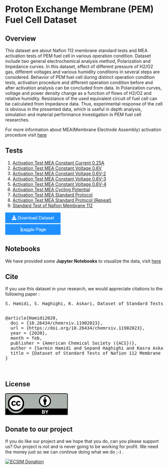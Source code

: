 # Proton Exchange Membrane (PEM) Fuel Cell Dataset

## Overview

This dataset are about Nafion 112 membrane standard tests and MEA activation
tests of PEM fuel cell in various operation condition. Dataset include two general electrochemical
analysis method, Polarization and Impedance curves. In this dataset, effect of different pressure of
H2/O2 gas, different voltages and various humidity conditions in several steps are considered.
Behavior of PEM fuel cell during distinct operation condition tests, activation procedure and different operation condition
before and after activation analysis can be concluded from data. In Polarization curves, voltage
and power density change as a function of flows of H2/O2 and relative humidity. Resistance of the
used equivalent circuit of fuel cell can be calculated from Impedance data. Thus, experimental
response of the cell is obvious in the presented data, which is useful in depth analysis, simulation
and material performance investigation in PEM fuel cell researches.		

For more information about MEA(Membrane Electrode Assembly) activation procedure visit [here](https://github.com/ECSIM/pem-dataset1/tree/master/MEA.md)

## Tests


1. [Activation Test MEA Constant Current 0.25A](https://github.com/ECSIM/pem-dataset1/tree/master/Activation%20Test%20MEA%20Constant%20Current%200.25A)
2. [Activation Test MEA Constant Voltage 0.6V](https://github.com/ECSIM/pem-dataset1/tree/master/Activation%20Test%20MEA%20Constant%20Voltage%200.6V)
3. [Activation Test MEA Constant Voltage 0.6V-2](https://github.com/ECSIM/pem-dataset1/tree/master/Activation%20Test%20MEA%20Constant%20Voltage%200.6V-2)
4. [Activation Test MEA Constant Voltage 0.6V-3](https://github.com/ECSIM/pem-dataset1/tree/master/Activation%20Test%20MEA%20Constant%20Voltage%200.6V-3)
5. [Activation Test MEA Constant Voltage 0.6V-4](https://github.com/ECSIM/pem-dataset1/tree/master/Activation%20Test%20MEA%20Constant%20Voltage%200.6V-4)
6. [Activation Test MEA Cycling Potential](https://github.com/ECSIM/pem-dataset1/tree/master/Activation%20Test%20MEA%20Cycling%20Potential)
7. [Activation Test MEA Standard Protocol](https://github.com/ECSIM/pem-dataset1/tree/master/Activation%20Test%20MEA%20Standard%20Protocol)
8. [Activation Test MEA Standard Protocol (Repeat)](https://github.com/ECSIM/pem-dataset1/tree/master/Activation%20Test%20MEA%20Standard%20Protocol%20(Repeat))
9. [Standard Test of Nafion Membrane 112](https://github.com/ECSIM/pem-dataset1/tree/master/Standard%20Test%20of%20Nafion%20Membrane%20112)

<a href="https://github.com/ECSIM/pem-dataset1/archive/v1.1.zip"><img src="images/button.png" width="177px" height="34px"><a/>
<br/>
<a href="https://www.kaggle.com/sepandhaghighi/proton-exchange-membrane-pem-fuel-cell-dataset"><img src="images/button2.png" width="177px" height="34px"><a/>

## Notebooks

We have provided some **Jupyter Notebooks** to visualize the data, visit [here](https://github.com/ECSIM/pem-dataset1/tree/master/Notebooks)

## Cite

If you use this dataset in your research, we would appreciate citations to the following paper :

<pre>
S. Hamidi, S. Haghighi, K. Askari, Dataset of Standard Tests of Nafion 112 Membrane and Membrane Electrode Assembly (MEA) Activation Tests of Proton Exchange Membrane (PEM) Fuel Cell, ChemRxiv, (2020). doi:10.26434/chemrxiv.11902023.
</pre>
<pre>

@article{Hamidi2020,
  doi = {10.26434/chemrxiv.11902023},
  url = {https://doi.org/10.26434/chemrxiv.11902023},
  year = {2020},
  month = feb,
  publisher = {American Chemical Society ({ACS})},
  author = {Sarmin Hamidi and Sepand Haghighi and Kasra Askari},
  title = {Dataset of Standard Tests of Nafion 112 Membrane and Membrane Electrode Assembly ({MEA}) Activation Tests of Proton Exchange Membrane ({PEM}) Fuel Cell}
}


</pre>

## License


<a href="https://github.com/ECSIM/pem-dataset1/blob/master/LICENSE"><img src="images/CC-BY.png"></a>

## Donate to our project
								
If you do like our project and we hope that you do, can you please support us? Our project is not and is never going to be working for profit. We need the money just so we can continue doing what we do ;-) .

<a href="https://www.ecsim.ir/opem/donate.html" target="_blank"><img src="http://www.ecsim.ir/images/Donate-Button.png" height="90px" width="270px" alt="ECSIM Donation"></a>